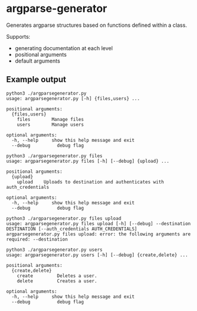 # argparse-generator
Generates argparse structures based on functions defined within a class.

Supports:
- generating documentation at each level
- positional arguments
- default arguments

## Example output

```
python3 ./argparsegenerator.py
usage: argparsegenerator.py [-h] {files,users} ...

positional arguments:
  {files,users}
    files        Manage files
    users        Manage users

optional arguments:
  -h, --help     show this help message and exit
  --debug          debug flag
```

```
python3 ./argparsegenerator.py files
usage: argparsegenerator.py files [-h] [--debug] {upload} ...

positional arguments:
  {upload}
    upload    Uploads to destination and authenticates with auth_credentials

optional arguments:
  -h, --help     show this help message and exit
  --debug          debug flag
```

```
python3 ./argparsegenerator.py files upload
usage: argparsegenerator.py files upload [-h] [--debug] --destination DESTINATION [--auth_credentials AUTH_CREDENTIALS]
argparsegenerator.py files upload: error: the following arguments are required: --destination
```

```
python3 ./argparsegenerator.py users
usage: argparsegenerator.py users [-h] [--debug] {create,delete} ...

positional arguments:
  {create,delete}
    create         Deletes a user.
    delete         Creates a user.

optional arguments:
  -h, --help     show this help message and exit
  --debug          debug flag
```
